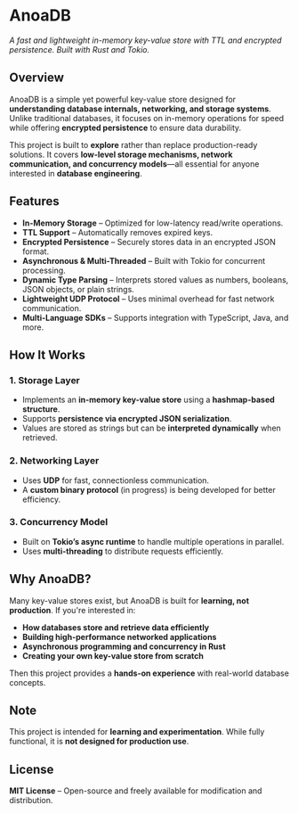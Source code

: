 # AnoaDB  
*A fast and lightweight in-memory key-value store with TTL and encrypted persistence. Built with Rust and Tokio.*  

## Overview  
AnoaDB is a simple yet powerful key-value store designed for **understanding database internals, networking, and storage systems**. Unlike traditional databases, it focuses on in-memory operations for speed while offering **encrypted persistence** to ensure data durability.  

This project is built to **explore** rather than replace production-ready solutions. It covers **low-level storage mechanisms, network communication, and concurrency models**—all essential for anyone interested in **database engineering**.  

## Features  
- **In-Memory Storage** – Optimized for low-latency read/write operations.  
- **TTL Support** – Automatically removes expired keys.  
- **Encrypted Persistence** – Securely stores data in an encrypted JSON format.  
- **Asynchronous & Multi-Threaded** – Built with Tokio for concurrent processing.  
- **Dynamic Type Parsing** – Interprets stored values as numbers, booleans, JSON objects, or plain strings.  
- **Lightweight UDP Protocol** – Uses minimal overhead for fast network communication.  
- **Multi-Language SDKs** – Supports integration with TypeScript, Java, and more.  

## How It Works  

### **1. Storage Layer**  
- Implements an **in-memory key-value store** using a **hashmap-based structure**.  
- Supports **persistence via encrypted JSON serialization**.  
- Values are stored as strings but can be **interpreted dynamically** when retrieved.  

### **2. Networking Layer**  
- Uses **UDP** for fast, connectionless communication.  
- A **custom binary protocol** (in progress) is being developed for better efficiency.  

### **3. Concurrency Model**  
- Built on **Tokio’s async runtime** to handle multiple operations in parallel.  
- Uses **multi-threading** to distribute requests efficiently.  

## Why AnoaDB?  
Many key-value stores exist, but AnoaDB is built for **learning, not production**. If you're interested in:  

- **How databases store and retrieve data efficiently**  
- **Building high-performance networked applications**  
- **Asynchronous programming and concurrency in Rust**  
- **Creating your own key-value store from scratch**  

Then this project provides a **hands-on experience** with real-world database concepts.  

## Note  
This project is intended for **learning and experimentation**. While fully functional, it is **not designed for production use**.  

## License  
**MIT License** – Open-source and freely available for modification and distribution.  
